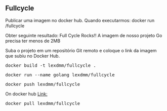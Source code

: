 ## Fullcycle

Publicar uma imagem no docker hub. Quando executarmos:
docker run <seu-user>/fullcycle

Obter seguinte resultado: Full Cycle Rocks!!
A imagem de nosso projeto Go precisa ter menos de 2MB

Suba o projeto em um repositório Git remoto e coloque o link da imagem que subiu no Docker Hub.

<pre>
docker build -t lexdmm/fullcycle .
</pre>

<pre>
docker run --name golang lexdmm/fullcycle
</pre>

<pre>
docker push lexdmm/fullcycle
</pre>

On docker hub
[Link:](https://hub.docker.com/repository/docker/lexdmm/fullcycle/general)
<pre>
docker pull lexdmm/fullcycle
</pre>
